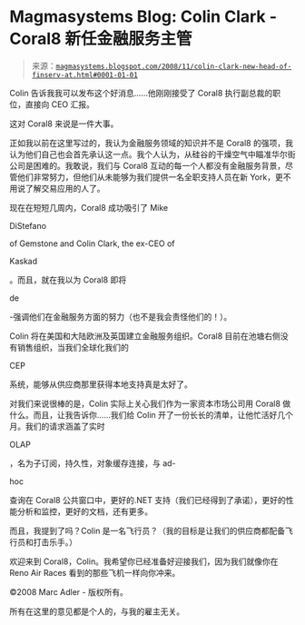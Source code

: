 <!--yml

分类：未分类

日期：2024-05-18 04:57:50

-->

# Magmasystems Blog: Colin Clark - Coral8 新任金融服务主管

> 来源：[`magmasystems.blogspot.com/2008/11/colin-clark-new-head-of-finserv-at.html#0001-01-01`](http://magmasystems.blogspot.com/2008/11/colin-clark-new-head-of-finserv-at.html#0001-01-01)

Colin 告诉我我可以发布这个好消息……他刚刚接受了 Coral8 执行副总裁的职位，直接向 CEO 汇报。

这对 Coral8 来说是一件大事。

正如我以前在这里写过的，我认为金融服务领域的知识并不是 Coral8 的强项，我认为他们自己也会首先承认这一点。我个人认为，从硅谷的干燥空气中瞄准华尔街公司是困难的。我敢说，我们与 Coral8 互动的每一个人都没有金融服务背景，尽管他们非常努力，但他们从未能够为我们提供一名全职支持人员在新 York，更不用说了解交易应用的人了。

现在在短短几周内，Coral8 成功吸引了 Mike

DiStefano

of Gemstone and Colin Clark, the ex-CEO of

Kaskad

。而且，就在我以为 Coral8 即将

de

-强调他们在金融服务方面的努力（也不是我会责怪他们的！）。

Colin 将在美国和大陆欧洲及英国建立金融服务组织。Coral8 目前在池塘右侧没有销售组织，当我们全球化我们的

CEP

系统，能够从供应商那里获得本地支持真是太好了。

对我们来说很棒的是，Colin 实际上关心我们作为一家资本市场公司用 Coral8 做什么。而且，让我告诉你……我们给 Colin 开了一份长长的清单，让他忙活好几个月。我们的请求涵盖了实时

OLAP

，名为子订阅，持久性，对象缓存连接，与 ad-

hoc

查询在 Coral8 公共窗口中，更好的.NET 支持（我们已经得到了承诺），更好的性能分析和监控，更好的文档，还有更多。

而且，我提到了吗？Colin 是一名飞行员？（我的目标是让我们的供应商都配备飞行员和打击乐手。）

欢迎来到 Coral8，Colin。我希望你已经准备好迎接我们，因为我们就像你在 Reno Air Races 看到的那些飞机一样向你冲来。

©2008 Marc Adler - 版权所有。

所有在这里的意见都是个人的，与我的雇主无关。

